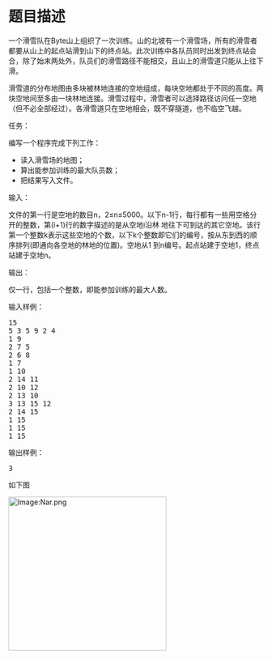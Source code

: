 # 题目描述


<p>
	一个滑雪队在Byte山上组织了一次训练。山的北坡有一个滑雪场，所有的滑雪者都要从山上的起点站滑到山下的终点站。此次训练中各队员同时出发到终点站会合，除了始末两处外，队员们的滑雪路径不能相交，且山上的滑雪道只能从上往下滑。
</p>
<p>
	滑雪道的分布地图由多块被林地连接的空地组成，每块空地都处于不同的高度。两块空地间至多由一块林地连接。滑雪过程中，滑雪者可以选择路径访问任一空地（但不必全部经过）。各滑雪道只在空地相会，既不穿隧道，也不临空飞越。
</p>
<p>
	任务：
</p>
<p>
	编写一个程序完成下列工作：
</p>
<ul>
	<li>
		读入滑雪场的地图；
	</li>
	<li>
		算出能参加训练的最大队员数；
	</li>
	<li>
		把结果写入文件。
	</li>
</ul>
<p>
	输入：
</p>
<p>
	文件的第一行是空地的数目n，2≤n≤5000。以下n-1行，每行都有一些用空格分开的整数，第(i+1)行的数字描述的是从空地i沿林 地往下可到达的其它空地。该行第一个整数k表示这些空地的个数，以下k个整数即它们的编号，按从东到西的顺序排列(即通向各空地的林地的位置)。空地从1 到n编号。起点站建于空地1，终点站建于空地n。
</p>
<p>
	输出：
</p>
<p>
	仅一行，包括一个整数，即能参加训练的最大人数。
</p>
<p>
	输入样例：
</p>
<pre>15
5 3 5 9 2 4
1 9
2 7 5 
2 6 8
1 7
1 10
2 14 11
2 10 12
2 13 10
3 13 15 12
2 14 15
1 15
1 15
1 15
</pre>
<p>
	输出样例：
</p>
<pre>3
</pre>
<p>
	如下图
</p>
<p>
	<a href="../../mw/images/5/5a/Nar.png"><img width="312" height="304" alt="Image:Nar.png" src="../../mw/images/5/5a/Nar.png" border="0"/></a>
</p>
